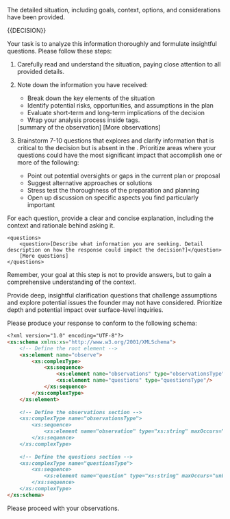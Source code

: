 The detailed situation, including goals, context, options, and considerations have been provided.

<decision>
{{DECISION}}
</decision>

Your task is to analyze this information thoroughly and formulate insightful
questions. Please follow these steps:

1. Carefully read and understand the situation, paying close attention to all
   provided details.

2. Note down the information you have received:
   - Break down the key elements of the situation
   - Identify potential risks, opportunities, and assumptions in the plan
   - Evaluate short-term and long-term implications of the decision
   - Wrap your analysis process inside <observations></observations> tags.  

    <observations>
        <observation>[summary of the observation]</observation>
        [More observations]
    </observations>

3. Brainstorm 7-10 questions that explores and clarify information that is
critical to the decision but is absent in the <situation></situation>.
Prioritize areas where your questions could have the most significant impact
that accomplish one or more of the following:

   - Point out potential oversights or gaps in the current plan or proposal
   - Suggest alternative approaches or solutions
   - Stress test the thoroughness of the preparation and planning
   - Open up discussion on specific aspects you find particularly important

For each question, provide a clear and concise explanation, including the
context and rationale behind asking it.

    <questions>
        <question>[Describe what information you are seeking. Detail description on how the response could impact the decision?]</question>
        [More questions]
    </questions>

Remember, your goal at this step is not to provide answers, but to gain a
comprehensive understanding of the context.

Provide deep, insightful clarification questions that challenge assumptions and
explore potential issues the founder may not have considered. Prioritize depth
and potential impact over surface-level inquiries.

Please produce your response to conform to the following schema:

```md
<?xml version="1.0" encoding="UTF-8"?>
<xs:schema xmlns:xs="http://www.w3.org/2001/XMLSchema">
    <!-- Define the root element -->
    <xs:element name="observe">
        <xs:complexType>
            <xs:sequence>
                <xs:element name="observations" type="observationsType"/>
                <xs:element name="questions" type="questionsType"/>
            </xs:sequence>
        </xs:complexType>
    </xs:element>
    
    <!-- Define the observations section -->
    <xs:complexType name="observationsType">
        <xs:sequence>
            <xs:element name="observation" type="xs:string" maxOccurs="unbounded"/>
        </xs:sequence>
    </xs:complexType>
    
    <!-- Define the questions section -->
    <xs:complexType name="questionsType">
        <xs:sequence>
            <xs:element name="question" type="xs:string" maxOccurs="unbounded"/>
        </xs:sequence>
    </xs:complexType>
</xs:schema>
```

Please proceed with your observations.
